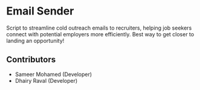 # Email Sender
Script to streamline cold outreach emails to recruiters, helping job seekers connect with potential employers more efficiently. Best way to get closer to landing an opportunity!

## Contributors
- Sameer Mohamed (Developer)
- Dhairy Raval (Developer)

